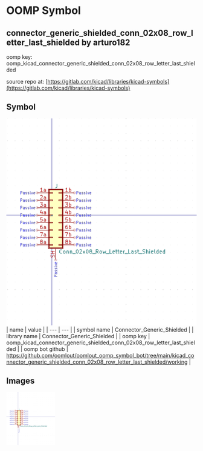 # OOMP Symbol  
## connector_generic_shielded_conn_02x08_row_letter_last_shielded  by arturo182  
  
oomp key: oomp_kicad_connector_generic_shielded_conn_02x08_row_letter_last_shielded  
  
source repo at: [https://gitlab.com/kicad/libraries/kicad-symbols](https://gitlab.com/kicad/libraries/kicad-symbols)  
## Symbol  
  
[![working.png](working_600.png)](working.png)  
| name | value | 
| --- | --- | 
| symbol name | Connector_Generic_Shielded | 
| library name | Connector_Generic_Shielded | 
| oomp key | oomp_kicad_connector_generic_shielded_conn_02x08_row_letter_last_shielded | 
| oomp bot github | https://github.com/oomlout/oomlout_oomp_symbol_bot/tree/main/kicad_connector_generic_shielded_conn_02x08_row_letter_last_shielded/working | 
## Images  
  
[![working.png](working_140.png)](working.png)  

